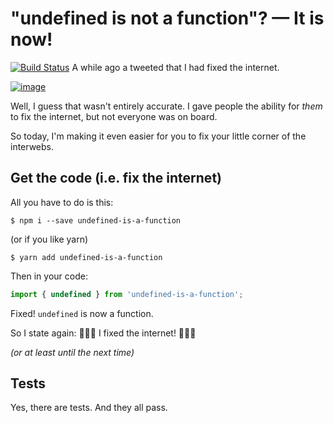 # "undefined is not a function"? — It is now!

[![Build Status](https://travis-ci.org/donavon/undefined-is-a-function.svg?branch=master)](https://travis-ci.org/donavon/undefined-is-a-function)
A while ago a tweeted that I had fixed the internet.

[![image](https://user-images.githubusercontent.com/887639/36948045-97e4b0ae-1fa2-11e8-819f-a6351ec3f031.png)](https://twitter.com/donavon/status/962025810432438273)

Well, I guess that wasn't entirely accurate.
I gave people the ability for _them_ to fix the internet, but not everyone was on board.

So today, I'm making it even easier for you to fix your little corner of the interwebs.

## Get the code (i.e. fix the internet)

All you have to do is this:

```shell
$ npm i --save undefined-is-a-function
```

(or if you like yarn)
```shell
$ yarn add undefined-is-a-function
```

Then in your code:

```js
import { undefined } from 'undefined-is-a-function';
```

Fixed! `undefined` is now a function.

So I state again: 🎉🎉🎉 I fixed the internet! 🎉🎉🎉

_(or at least until the next time)_

## Tests

Yes, there are tests. And they all pass.
